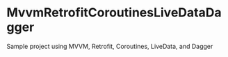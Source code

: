 # MvvmRetrofitCoroutinesLiveDataDagger
 Sample project using MVVM, Retrofit, Coroutines, LiveData, and Dagger
